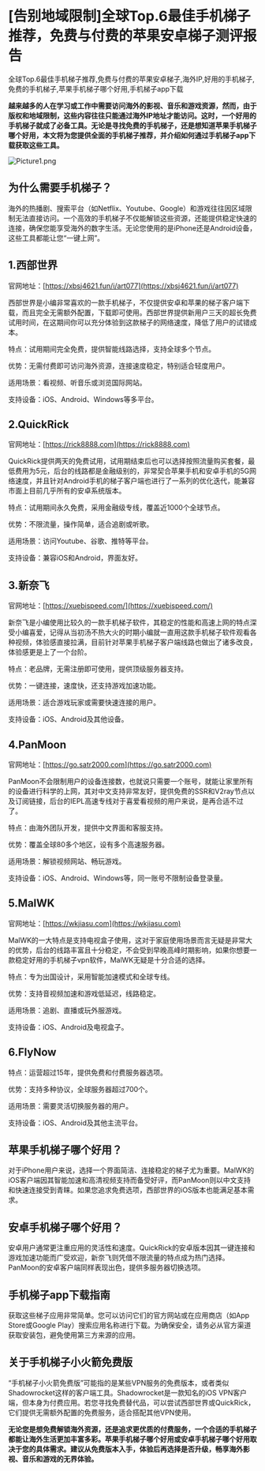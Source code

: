 # [告别地域限制]全球Top.6最佳手机梯子推荐，免费与付费的苹果安卓梯子测评报告
全球Top.6最佳手机梯子推荐,免费与付费的苹果安卓梯子,海外IP,好用的手机梯子,免费的手机梯子,苹果手机梯子哪个好用,手机梯子app下载

**越来越多的人在学习或工作中需要访问海外的影视、音乐和游戏资源，然而，由于版权和地域限制，这些内容往往只能通过海外IP地址才能访问。这时，一个好用的手机梯子就成了必备工具。无论是寻找免费的手机梯子，还是想知道苹果手机梯子哪个好用，本文将为您提供全面的手机梯子推荐，并介绍如何通过手机梯子app下载获取这些工具。**

![Picture1.png](https://p.inari.site/usr/795/68354554acff0.png)

## 为什么需要手机梯子？
海外的热播剧、搜索平台（如Netflix、Youtube、Google）和游戏往往因区域限制无法直接访问。一个高效的手机梯子不仅能解锁这些资源，还能提供稳定快速的连接，确保您能享受海外的数字生活。无论您使用的是iPhone还是Android设备，这些工具都能让您“一键上网”。

## 1.西部世界
官网地址：[https://xbsj4621.fun/i/art077](https://xbsj4621.fun/i/art077)

西部世界是小编非常喜欢的一款手机梯子，不仅提供安卓和苹果的梯子客户端下载，而且完全无需额外配置，下载即可使用。西部世界提供新用户三天的超长免费试用时间，在这期间你可以充分体验到这款梯子的网络速度，降低了用户的试错成本。

特点：试用期间完全免费，提供智能线路选择，支持全球多个节点。

优势：无需付费即可访问海外资源，连接速度稳定，特别适合轻度用户。

适用场景：看视频、听音乐或浏览国际网站。

支持设备：iOS、Android、Windows等多平台。

## 2.QuickRick
官网地址：[https://rick8888.com](https://rick8888.com)

QuickRick提供两天的免费试用，试用期结束后也可以选择按照流量购买套餐，最低费用为5元，后台的线路都是金融级别的，非常契合苹果手机和安卓手机的5G网络速度，并且针对Android手机的梯子客户端也进行了一系列的优化迭代，能兼容市面上目前几乎所有的安卓系统版本。

特点：试用期间永久免费，采用金融级专线，覆盖近1000个全球节点。

优势：不限流量，操作简单，适合追剧或听歌。

适用场景：访问Youtube、谷歌、推特等平台。

支持设备：兼容iOS和Android，界面友好。

## 3.新奈飞
官网地址：[https://xuebispeed.com/](https://xuebispeed.com/)

新奈飞是小编使用比较久的一款手机梯子软件，其稳定的性能和高速上网的特点深受小编喜爱，记得从当初汤不热大火的时期小编就一直用这款手机梯子软件观看各种视频，体验感直接拉满，目前针对苹果手机梯子客户端线路也做出了诸多改良，体验感更是上了一个台阶。

特点：老品牌，无需注册即可使用，提供顶级服务器支持。

优势：一键连接，速度快，还支持游戏加速功能。

适用场景：适合游戏玩家或需要快速连接的用户。

支持设备：iOS、Android及其他设备。

## 4.PanMoon
官网地址：[https://go.satr2000.com](https://go.satr2000.com)

 PanMoon不会限制用户的设备连接数，也就说只需要一个账号，就能让家里所有的设备进行科学的上网，其对中文支持非常友好，提供免费的SSR和V2ray节点以及订阅链接，后台的IEPL高速专线对于喜爱看视频的用户来说，是再合适不过了。

特点：由海外团队开发，提供中文界面和客服支持。

优势：覆盖全球80多个地区，设有多个高速服务器。

适用场景：解锁视频网站、畅玩游戏。

支持设备：iOS、Android、Windows等，同一账号不限制设备登录量。

## 5.MalWK
官网地址：[https://wkjiasu.com](https://wkjiasu.com)

MalWK的一大特点是支持电视盒子使用，这对于家庭使用场景而言无疑是非常大的优势，后台的线路丰富且十分稳定，不会受到早晚高峰时期影响，如果你想要一款稳定好用的手机梯子vpn软件，MalWK无疑是十分合适的选择。

特点：专为出国设计，采用智能加速模式和全球专线。

优势：支持音视频加速和游戏低延迟，线路稳定。

适用场景：追剧、直播或玩外服游戏。

支持设备：iOS、Android及电视盒子。

## 6.FlyNow 
特点：运营超过15年，提供免费和付费服务器选项。

优势：支持多种协议，全球服务器超过700个。

适用场景：需要灵活切换服务器的用户。

支持设备：iOS、Android及其他主流平台。

## 苹果手机梯子哪个好用？
对于iPhone用户来说，选择一个界面简洁、连接稳定的梯子尤为重要。MalWK的iOS客户端因其智能加速和高清视频支持而备受好评，而PanMoon则以中文支持和快速连接受到青睐。如果您追求免费选项，西部世界的iOS版本也能满足基本需求。

## 安卓手机梯子哪个好用？
安卓用户通常更注重应用的灵活性和速度。QuickRick的安卓版本因其一键连接和游戏加速功能而广受欢迎，新奈飞则凭借不限流量的特点成为热门选择。PanMoon的安卓客户端同样表现出色，提供多服务器切换选项。

## 手机梯子app下载指南
获取这些梯子应用非常简单。您可以访问它们的官方网站或在应用商店（如App Store或Google Play）搜索应用名称进行下载。为确保安全，请务必从官方渠道获取安装包，避免使用第三方来源的应用。

## 关于手机梯子小火箭免费版
“手机梯子小火箭免费版”可能指的是某些VPN服务的免费版本，或者类似Shadowrocket这样的客户端工具。Shadowrocket是一款知名的iOS VPN客户端，但本身为付费应用。若您寻找免费替代品，可以尝试西部世界或QuickRick，它们提供无需额外配置的免费服务，适合搭配其他VPN使用。

**无论您是想免费解锁海外资源，还是追求更优质的付费服务，一个合适的手机梯子都能让海外生活更加丰富多彩。苹果手机梯子哪个好用或安卓手机梯子哪个好用取决于您的具体需求。建议从免费版本入手，体验后再选择是否升级，畅享海外影视、音乐和游戏的无界体验。**
